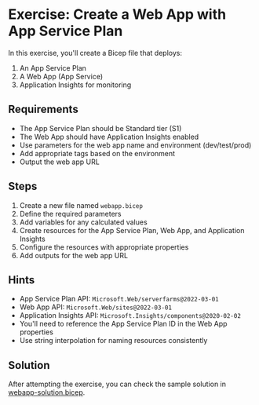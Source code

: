 # Exercise: Create a Web App with App Service Plan

In this exercise, you'll create a Bicep file that deploys:
1. An App Service Plan
2. A Web App (App Service)
3. Application Insights for monitoring

## Requirements

- The App Service Plan should be Standard tier (S1)
- The Web App should have Application Insights enabled
- Use parameters for the web app name and environment (dev/test/prod)
- Add appropriate tags based on the environment
- Output the web app URL

## Steps

1. Create a new file named `webapp.bicep`
2. Define the required parameters
3. Add variables for any calculated values
4. Create resources for the App Service Plan, Web App, and Application Insights
5. Configure the resources with appropriate properties
6. Add outputs for the web app URL

## Hints

- App Service Plan API: `Microsoft.Web/serverfarms@2022-03-01`
- Web App API: `Microsoft.Web/sites@2022-03-01`
- Application Insights API: `Microsoft.Insights/components@2020-02-02`
- You'll need to reference the App Service Plan ID in the Web App properties
- Use string interpolation for naming resources consistently

## Solution

After attempting the exercise, you can check the sample solution in [webapp-solution.bicep](./webapp-solution.bicep).